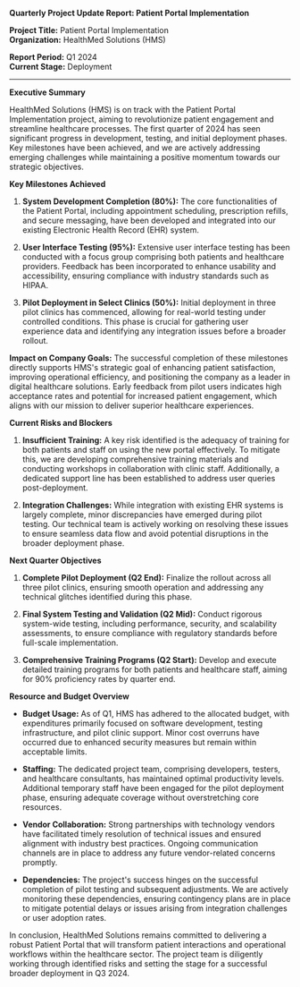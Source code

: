 **Quarterly Project Update Report: Patient Portal Implementation**

**Project Title:** Patient Portal Implementation  
**Organization:** HealthMed Solutions (HMS)  

**Report Period:** Q1 2024  
**Current Stage:** Deployment

---

**Executive Summary**

HealthMed Solutions (HMS) is on track with the Patient Portal Implementation project, aiming to revolutionize patient engagement and streamline healthcare processes. The first quarter of 2024 has seen significant progress in development, testing, and initial deployment phases. Key milestones have been achieved, and we are actively addressing emerging challenges while maintaining a positive momentum towards our strategic objectives.

**Key Milestones Achieved**

1. **System Development Completion (80%):** The core functionalities of the Patient Portal, including appointment scheduling, prescription refills, and secure messaging, have been developed and integrated into our existing Electronic Health Record (EHR) system.
   
2. **User Interface Testing (95%):** Extensive user interface testing has been conducted with a focus group comprising both patients and healthcare providers. Feedback has been incorporated to enhance usability and accessibility, ensuring compliance with industry standards such as HIPAA.

3. **Pilot Deployment in Select Clinics (50%):** Initial deployment in three pilot clinics has commenced, allowing for real-world testing under controlled conditions. This phase is crucial for gathering user experience data and identifying any integration issues before a broader rollout.

**Impact on Company Goals:**
The successful completion of these milestones directly supports HMS's strategic goal of enhancing patient satisfaction, improving operational efficiency, and positioning the company as a leader in digital healthcare solutions. Early feedback from pilot users indicates high acceptance rates and potential for increased patient engagement, which aligns with our mission to deliver superior healthcare experiences.

**Current Risks and Blockers**

1. **Insufficient Training:** A key risk identified is the adequacy of training for both patients and staff on using the new portal effectively. To mitigate this, we are developing comprehensive training materials and conducting workshops in collaboration with clinic staff. Additionally, a dedicated support line has been established to address user queries post-deployment.

2. **Integration Challenges:** While integration with existing EHR systems is largely complete, minor discrepancies have emerged during pilot testing. Our technical team is actively working on resolving these issues to ensure seamless data flow and avoid potential disruptions in the broader deployment phase.

**Next Quarter Objectives**

1. **Complete Pilot Deployment (Q2 End):** Finalize the rollout across all three pilot clinics, ensuring smooth operation and addressing any technical glitches identified during this phase.

2. **Final System Testing and Validation (Q2 Mid):** Conduct rigorous system-wide testing, including performance, security, and scalability assessments, to ensure compliance with regulatory standards before full-scale implementation.

3. **Comprehensive Training Programs (Q2 Start):** Develop and execute detailed training programs for both patients and healthcare staff, aiming for 90% proficiency rates by quarter end.

**Resource and Budget Overview**

- **Budget Usage:** As of Q1, HMS has adhered to the allocated budget, with expenditures primarily focused on software development, testing infrastructure, and pilot clinic support. Minor cost overruns have occurred due to enhanced security measures but remain within acceptable limits.

- **Staffing:** The dedicated project team, comprising developers, testers, and healthcare consultants, has maintained optimal productivity levels. Additional temporary staff have been engaged for the pilot deployment phase, ensuring adequate coverage without overstretching core resources.

- **Vendor Collaboration:** Strong partnerships with technology vendors have facilitated timely resolution of technical issues and ensured alignment with industry best practices. Ongoing communication channels are in place to address any future vendor-related concerns promptly.

- **Dependencies:** The project's success hinges on the successful completion of pilot testing and subsequent adjustments. We are actively monitoring these dependencies, ensuring contingency plans are in place to mitigate potential delays or issues arising from integration challenges or user adoption rates.

In conclusion, HealthMed Solutions remains committed to delivering a robust Patient Portal that will transform patient interactions and operational workflows within the healthcare sector. The project team is diligently working through identified risks and setting the stage for a successful broader deployment in Q3 2024.